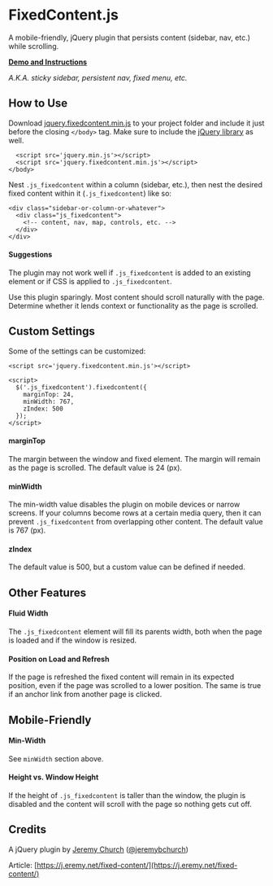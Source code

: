 # FixedContent.js

A mobile-friendly, jQuery plugin that persists content (sidebar, nav, etc.) while scrolling.

**[Demo and Instructions](https://j.eremy.net/fixed-content/demo/)**

*A.K.A. sticky sidebar, persistent nav, fixed menu, etc.*

## How to Use

Download [jquery.fixedcontent.min.js](https://raw.githubusercontent.com/jeremychurch/FixedContent.js/master/jquery.fixedcontent.min.js) to your project folder and include it just before the closing `</body>` tag. Make sure to include the [jQuery library](https://developers.google.com/speed/libraries/devguide#jquery) as well.

```
  <script src='jquery.min.js'></script>
  <script src='jquery.fixedcontent.min.js'></script>
</body>
```

Nest `.js_fixedcontent` within a column (sidebar, etc.), then nest the desired fixed content within it (`.js_fixedcontent`) like so:

```
<div class="sidebar-or-column-or-whatever">
  <div class="js_fixedcontent">
    <!-- content, nav, map, controls, etc. -->
  </div>
</div>
```

#### Suggestions

The plugin may not work well if `.js_fixedcontent` is added to an existing element or if CSS is applied to `.js_fixedcontent`.

Use this plugin sparingly. Most content should scroll naturally with the page. Determine whether it lends context or functionality as the page is scrolled.

## Custom Settings

Some of the settings can be customized:

```
<script src='jquery.fixedcontent.min.js'></script>

<script>
  $('.js_fixedcontent').fixedcontent({
    marginTop: 24,
    minWidth: 767,
    zIndex: 500
  });
</script>
```

#### marginTop

The margin between the window and fixed element. The margin will remain as the page is scrolled. The default value is 24 (px).

#### minWidth

The min-width value disables the plugin on mobile devices or narrow screens. If your columns become rows at a certain media query, then it can prevent `.js_fixedcontent` from overlapping other content. The default value is 767 (px).

#### zIndex

The default value is 500, but a custom value can be defined if needed.

## Other Features

#### Fluid Width

The `.js_fixedcontent` element will fill its parents width, both when the page is loaded and if the window is resized.

#### Position on Load and Refresh

If the page is refreshed the fixed content will remain in its expected position, even if the page was scrolled to a lower position. The same is true if an anchor link from another page is clicked.

## Mobile-Friendly

#### Min-Width

See `minWidth` section above.

#### Height vs. Window Height

If the height of `.js_fixedcontent` is taller than the window, the plugin is disabled and the content will scroll with the page so nothing gets cut off.

## Credits

A jQuery plugin by [Jeremy Church](https://j.eremy.net/) ([@jeremybchurch](https://twitter.com/jeremybchurch))

Article: [https://j.eremy.net/fixed-content/](https://j.eremy.net/fixed-content/)
